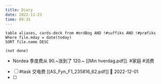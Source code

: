 ```yaml
---
title: Diary
date: 2022-11-23
time: 09:31
---
```


```dataview
table aliases, cards-deck from #ordBog AND !#suffiks AND !#præfiks Where file.mday = date(today)
SORT file.name DESC
```

```tasks
(not done)
```

- Nordea 季度费从 90.~涨到了 120.~ [[Min hverdag.pdf]]. #家庭 #消费
- [ ] #task 交电费 [[AS_Fyn_F1_235816_62.pdf]] 📅 2022-12-01
- [ ] 